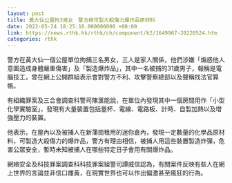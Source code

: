 ```yaml
---
layout: post
title: 黃大仙公屋拘3男女　警方檢可製大殺傷力爆炸品原材料
date: 2022-05-24 18:25:16.000000000 +08:00
link: https://news.rthk.hk/rthk/ch/component/k2/1649967-20220524.htm
categories: rthk
---
```


警方在黃大仙一個公屋單位拘捕三名男女，三人是家人關係，他們涉嫌「煽惑他人意圖造成身體嚴重傷害」及「製造爆炸品」，其中一名被捕的31歲男子，報稱是電腦技工，曾在網上公開群組表示會對警方不利、攻擊警察總部以及聲稱找法官算帳。

有組織罪案及三合會調查科警司陳滙能說，在單位內發現其中一個房間用作「小型化學實驗室」，發現有大量裝置包括量杯、電線、電路板、計時、自製加熱以及增強壓力的裝置。

他表示，在屋內以及被捕人在新蒲崗租用的迷你倉內，發現一定數量的化學品原材料，可製造大殺傷力的爆炸品，警方有理由相信，被捕人用這些裝置製造炸彈，危害公眾安全，暫時未知被捕人在哪些特定日子會用有關爆炸品。

網絡安全及科技罪案調查科科技罪案組警司譚威信認為，有關案件反映有些人在網上世界的言論並非信口雌黃，在現實世界也可以作出偏激甚至瘋狂的行為。
